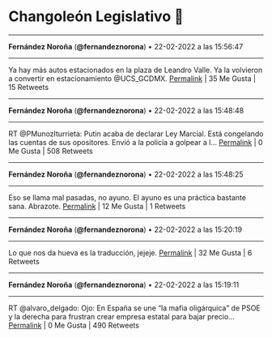 # Changoleón Legislativo 🙈
*****
**Fernández Noroña** (**@fernandeznorona**) • 22-02-2022 a las 15:56:47
*****
Ya hay más autos estacionados en la plaza de Leandro Valle. Ya la volvieron a convertir en estacionamiento @UCS_GCDMX.
[Permalink](https://twitter.com/fernandeznorona/status/1496272793188679682) | 35 Me Gusta | 15 Retweets
*****
**Fernández Noroña** (**@fernandeznorona**) • 22-02-2022 a las 15:48:48
*****
RT @PMunozIturrieta: Putin acaba de declarar Ley Marcial. 
Está congelando las cuentas de sus opositores. 
Envió a la policía a golpear a l…
[Permalink](https://twitter.com/fernandeznorona/status/1496270782888034304) | 0 Me Gusta | 508 Retweets
*****
**Fernández Noroña** (**@fernandeznorona**) • 22-02-2022 a las 15:48:25
*****
Eso se llama mal pasadas, no ayuno. El ayuno es una práctica bastante sana. Abrazote.
[Permalink](https://twitter.com/fernandeznorona/status/1496270685643194371) | 12 Me Gusta | 1 Retweets
*****
**Fernández Noroña** (**@fernandeznorona**) • 22-02-2022 a las 15:20:19
*****
Lo que nos da hueva es la traducción, jejeje.
[Permalink](https://twitter.com/fernandeznorona/status/1496263612108791814) | 32 Me Gusta | 6 Retweets
*****
**Fernández Noroña** (**@fernandeznorona**) • 22-02-2022 a las 15:19:11
*****
RT @alvaro_delgado: Ojo: En España se une “la mafia oligárquica” de PSOE y la derecha para frustran crear empresa estatal para bajar precio…
[Permalink](https://twitter.com/fernandeznorona/status/1496263328662016004) | 0 Me Gusta | 490 Retweets